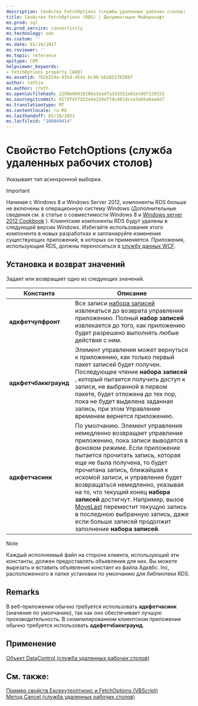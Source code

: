 ```yaml
---
description: Свойство FetchOptions (служба удаленных рабочих столов)
title: Свойство FetchOptions (RDS) | Документация Майкрософт
ms.prod: sql
ms.prod_service: connectivity
ms.technology: ado
ms.custom: ''
ms.date: 01/19/2017
ms.reviewer: ''
ms.topic: reference
apitype: COM
helpviewer_keywords:
- FetchOptions property [ADO]
ms.assetid: 7b2e254a-9354-4541-bc98-bb185276388f
author: rothja
ms.author: jroth
ms.openlocfilehash: 2299e0b918206a1eadfa3d3352a01ec0d7320152
ms.sourcegitcommit: 917df4ffd22e4a229af7dc481dcce3ebba0aa4d7
ms.translationtype: MT
ms.contentlocale: ru-RU
ms.lasthandoff: 02/10/2021
ms.locfileid: "100049414"
---
```

# <a name="fetchoptions-property-rds"></a>Свойство FetchOptions (служба удаленных рабочих столов)
Указывает тип асинхронной выборки.  
  
> [!IMPORTANT]
>  Начиная с Windows 8 и Windows Server 2012, компоненты RDS больше не включены в операционную систему Windows (Дополнительные сведения см. в статье о совместимости Windows 8 и [Windows server 2012 Cookbook](https://www.microsoft.com/download/details.aspx?id=27416) ). Клиентские компоненты RDS будут удалены в следующей версии Windows. Избегайте использования этого компонента в новых разработках и запланируйте изменение существующих приложений, в которых он применяется. Приложения, использующие RDS, должны переноситься в [службу данных WCF](/dotnet/framework/wcf/).  
  
## <a name="setting-and-return-values"></a>Установка и возврат значений  
 Задает или возвращает одно из следующих значений.  
  
|Константа|Описание|  
|--------------|-----------------|  
|**адкфетчупфронт**|Все записи [набора записей](../ado-api/recordset-object-ado.md) извлекаться до возврата управления приложению. Полный **набор записей** извлекается до того, как приложению будет разрешено выполнять любые действия с ним.|  
|**адкфетчбаккграунд**|Элемент управления может вернуться к приложению, как только первый пакет записей будет получен. Последующее чтение **набора записей** , который пытается получить доступ к записи, не выбранной в первом пакете, будет отложена до тех пор, пока не будет выделена заданная запись, при этом Управление временем вернется приложению.|  
|**адкфетчасинк**|По умолчанию. Элемент управления немедленно возвращает управление приложению, пока записи выводятся в фоновом режиме. Если приложение пытается прочитать запись, которая еще не была получена, то будет прочитана запись, ближайшая к искомой записи, и управление будет возвращаться немедленно, указывая на то, что текущий конец **набора записей** достигнут. Например, вызов [MoveLast](./movefirst-movelast-movenext-and-moveprevious-methods-rds.md) переместит текущую запись в последнюю выбранную запись, даже если больше записей продолжит заполнение **набора записей**.|  
  
> [!NOTE]
>  Каждый исполняемый файл на стороне клиента, использующий эти константы, должен предоставлять объявления для них. Вы можете вырезать и вставить объявления констант из файла Адквбс. Inc, расположенного в папке установки по умолчанию для библиотеки RDS.  
  
## <a name="remarks"></a>Remarks  
 В веб-приложении обычно требуется использовать **адкфетчасинк** (значение по умолчанию), так как оно обеспечивает лучшую производительность. В скомпилированном клиентском приложении обычно требуется использовать **адкфетчбаккграунд**.  
  
## <a name="applies-to"></a>Применение  
 [Объект DataControl (служба удаленных рабочих столов)](./datacontrol-object-rds.md)  
  
## <a name="see-also"></a>См. также:  
 [Пример свойств Ексекутеоптионс и FetchOptions (VBScript)](./executeoptions-and-fetchoptions-properties-example-vbscript.md)   
 [Метод Cancel (служба удаленных рабочих столов)](./cancel-method-rds.md)